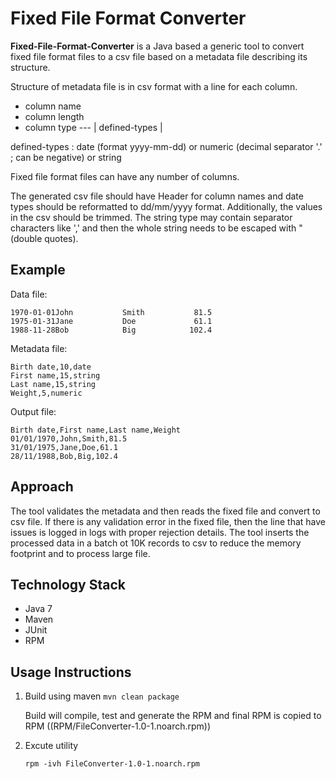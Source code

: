 # Fixed File Format Converter

**Fixed-File-Format-Converter** is a Java based a generic tool to convert fixed file format files to a csv file based on a metadata file describing its structure.

Structure of metadata file is in csv format with a line for each column.
* column name
* column length
* column type --- | defined-types |

defined-types : date (format yyyy-mm-dd) or numeric (decimal separator '.' ; can be negative) or string

Fixed file format files can have any number of columns.

The generated csv file should have Header for column names and date types should be reformatted to dd/mm/yyyy format. Additionally, the values in the csv should be trimmed. The string type may contain separator characters like ',' and then the whole string needs to be escaped with " (double quotes).

## Example

Data file:
```
1970-01-01John           Smith           81.5
1975-01-31Jane           Doe             61.1
1988-11-28Bob            Big            102.4
```

Metadata file:
```
Birth date,10,date
First name,15,string
Last name,15,string
Weight,5,numeric
```

Output file:
```
Birth date,First name,Last name,Weight
01/01/1970,John,Smith,81.5
31/01/1975,Jane,Doe,61.1
28/11/1988,Bob,Big,102.4
```

## Approach
The tool validates the metadata and then reads the fixed file and convert to csv file. If there is any validation error in the fixed file, then the line that have issues is logged in logs with proper rejection details. The tool inserts the processed data in a batch ot 10K records to csv to reduce the memory footprint and to process large file.

## Technology Stack
* Java 7
* Maven
* JUnit
* RPM

## Usage Instructions
1. Build using maven 
    ```mvn clean package```

	Build will compile, test and generate the RPM and final RPM is copied to RPM ((RPM/FileConverter-1.0-1.noarch.rpm))
	
2. Excute utility
    ```
    rpm -ivh FileConverter-1.0-1.noarch.rpm
    
    ```



